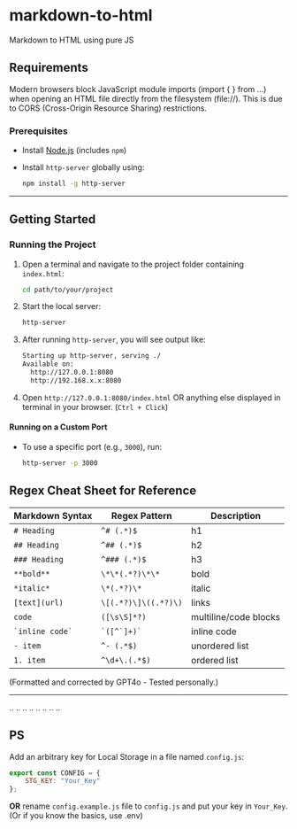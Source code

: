 # markdown-to-html
Markdown to HTML using pure JS


## Requirements
Modern browsers block JavaScript module imports (import { } from ...) when opening an HTML file directly from the filesystem (file://). This is due to CORS (Cross-Origin Resource Sharing) restrictions.

### Prerequisites


* Install [Node.js](https://nodejs.org/) (includes `npm`)

* Install `http-server` globally using:

  ```bash
  npm install -g http-server
  ```
- - -

## Getting Started

### Running the Project

1. Open a terminal and navigate to the project folder containing `index.html`:

   ```bash
   cd path/to/your/project
   ```

2. Start the local server:

   ```bash
   http-server
   ```

3. After running `http-server`, you will see output like:

   ```bash
   Starting up http-server, serving ./
   Available on:
     http://127.0.0.1:8080
     http://192.168.x.x:8080
   ```

4. Open `http://127.0.0.1:8080/index.html` OR anything else displayed in terminal in your browser. (`Ctrl + Click`)

#### Running on a Custom Port

- To use a specific port (e.g., `3000`), run:

    ```bash 
    http-server -p 3000
    ```


## Regex Cheat Sheet for Reference 
| Markdown Syntax           | Regex Pattern                           | Description                               |
|---------------------------|-----------------------------------------|-------------------------------------------|
| `# Heading`               | `^# (.*)$`                              | h1                         |
| `## Heading`              | `^## (.*)$`                             | h2                         |
| `### Heading`             | `^### (.*)$`                            | h3                         |
| `**bold**`                | `\*\*(.*?)\*\*`                         | bold                         |
| `*italic*`                | `\*(.*?)\*`                             | italic                       |
| `[text](url)`             | `\[(.*?)\]\((.*?)\)`                    | links                            |
| ```code```                | ```([\s\S]*?)```                 | multiline/code blocks            |
| `` `inline code` ``       | `` `([^`]+)` ``                         | inline code                      |
| `- item`                  | `^- (.*$)`                              | unordered list              |
| `1. item`                 | `^\d+\.(.*$)`                           | ordered list                |

(Formatted and corrected by GPT4o - Tested personally.)

--- 
..
..
..
..
..
..
..
..
## PS 

Add an arbitrary key for Local Storage in a file named `config.js`: 
```js 
export const CONFIG = {
    STG_KEY: "Your_Key"
};

```
**OR** rename `config.example.js` file to `config.js` and put your key in `Your_Key`. 
(Or if you know the basics, use .env)